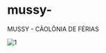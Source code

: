 # mussy-
MUSSY - CÃOLÔNIA DE FÉRIAS

![1](https://github.com/user-attachments/assets/3a58a255-7ae6-476f-ac6f-b9df23e1e2cd)

